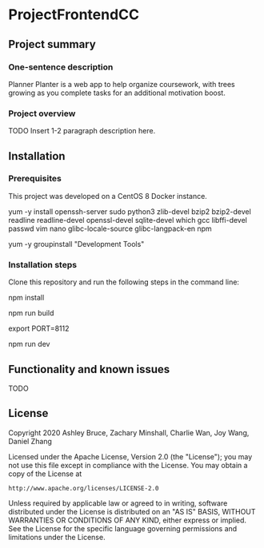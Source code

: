 # ProjectFrontendCC

## Project summary
### One-sentence description

Planner Planter is a web app to help organize coursework, with trees growing as you complete tasks for an additional motivation boost.

### Project overview

TODO Insert 1-2 paragraph description here.

## Installation
### Prerequisites

This project was developed on a CentOS 8 Docker instance.


yum -y install openssh-server sudo python3 zlib-devel bzip2 bzip2-devel readline readline-devel openssl-devel sqlite-devel which gcc libffi-devel passwd vim nano glibc-locale-source glibc-langpack-en npm

yum -y groupinstall "Development Tools"


### Installation steps

Clone this repository and run the following steps in the command line:

npm install

npm run build

export PORT=8112

npm run dev

## Functionality and known issues

TODO

## License

Copyright 2020 Ashley Bruce, Zachary Minshall, Charlie Wan, Joy Wang, Daniel Zhang

Licensed under the Apache License, Version 2.0 (the "License");
you may not use this file except in compliance with the License.
You may obtain a copy of the License at

    http://www.apache.org/licenses/LICENSE-2.0

Unless required by applicable law or agreed to in writing, software
distributed under the License is distributed on an "AS IS" BASIS,
WITHOUT WARRANTIES OR CONDITIONS OF ANY KIND, either express or implied.
See the License for the specific language governing permissions and
limitations under the License.

